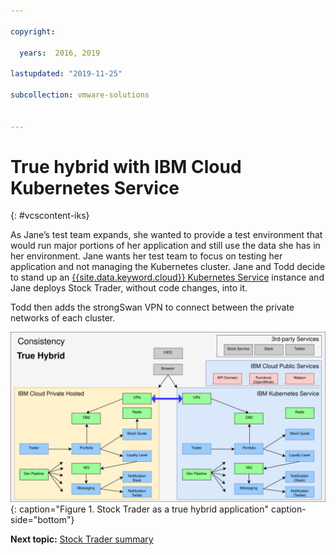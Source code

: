 ```yaml
---

copyright:

  years:  2016, 2019

lastupdated: "2019-11-25"

subcollection: vmware-solutions


---
```


# True hybrid with IBM Cloud Kubernetes Service
{: #vcscontent-iks}

As Jane’s test team expands, she wanted to provide a test environment that would run major portions of her application and still use the data she has
in her environment. Jane wants her test team to focus on testing her application and not managing the Kubernetes cluster. Jane and Todd decide to stand up an [{{site.data.keyword.cloud}} Kubernetes Service](https://www.ibm.com/cloud/container-service/) instance and Jane deploys Stock Trader, without code changes, into it.

Todd then adds the strongSwan VPN to connect between the private networks of each cluster.

![Stock Trader as a true hybrid application](../../images/vcscontent-truehybrid.svg "Stock Trader as a true hybrid application"){: caption="Figure 1. Stock Trader as a true hybrid application" caption-side="bottom"}

**Next topic:** [Stock Trader summary](/docs/services/vmwaresolutions?topic=vmware-solutions-vcscontent-summary)
